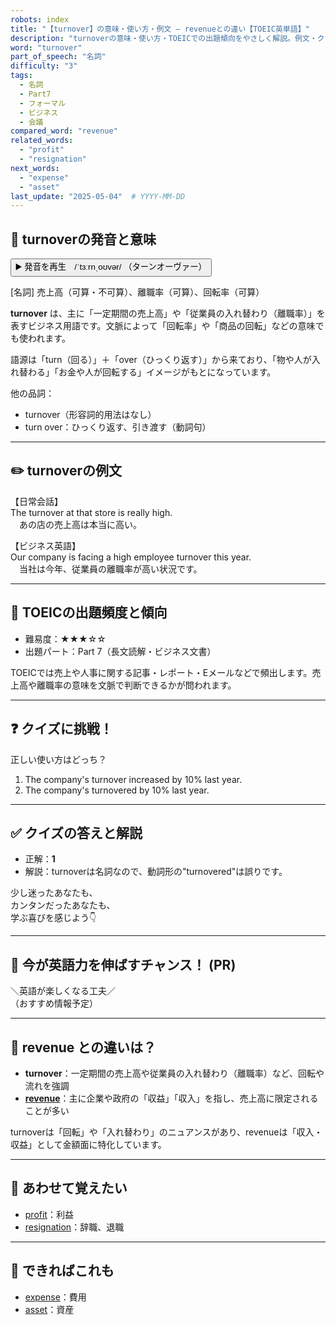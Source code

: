 ```yaml
---
robots: index
title: "【turnover】の意味・使い方・例文 ― revenueとの違い【TOEIC英単語】"
description: "turnoverの意味・使い方・TOEICでの出題傾向をやさしく解説。例文・クイズ付きでrevenueとの違いもわかりやすく学べます。"
word: "turnover"
part_of_speech: "名詞"
difficulty: "3"
tags:
  - 名詞
  - Part7
  - フォーマル
  - ビジネス
  - 会議
compared_word: "revenue"
related_words:
  - "profit"
  - "resignation"
next_words:
  - "expense"
  - "asset"
last_update: "2025-05-04"  # YYYY-MM-DD
---
```


## 🔰 turnoverの発音と意味

<button class="play-audio" onclick="playTTS('turnover')">
  <span class="play-audio-main">
    ▶️ 発音を再生　/ˈtɜːrnˌoʊvər/
  </span>
  <span class="play-audio-sub">
    （ターンオーヴァー）
  </span>
</button>

[名詞] 売上高（可算・不可算）、離職率（可算）、回転率（可算）

**turnover** は、主に「一定期間の売上高」や「従業員の入れ替わり（離職率）」を表すビジネス用語です。文脈によって「回転率」や「商品の回転」などの意味でも使われます。

語源は「turn（回る）」＋「over（ひっくり返す）」から来ており、「物や人が入れ替わる」「お金や人が回転する」イメージがもとになっています。

他の品詞：  
- turnover（形容詞的用法はなし）
- turn over：ひっくり返す、引き渡す（動詞句）

---

## ✏️ turnoverの例文

【日常会話】  
The turnover at that store is really high.  
　あの店の売上高は本当に高い。

【ビジネス英語】  
Our company is facing a high employee turnover this year.  
　当社は今年、従業員の離職率が高い状況です。

---

## 🎯 TOEICの出題頻度と傾向

- 難易度：★★★☆☆
- 出題パート：Part 7（長文読解・ビジネス文書）

TOEICでは売上や人事に関する記事・レポート・Eメールなどで頻出します。売上高や離職率の意味を文脈で判断できるかが問われます。

---

## ❓ クイズに挑戦！

正しい使い方はどっち？

1. The company's turnover increased by 10% last year.  
2. The company's turnovered by 10% last year.

---

## ✅ クイズの答えと解説

- 正解：**1**
- 解説：turnoverは名詞なので、動詞形の"turnovered"は誤りです。

少し迷ったあなたも、  
カンタンだったあなたも、  
学ぶ喜びを感じよう👇️

---

## 🚀 今が英語力を伸ばすチャンス！ (PR)

<div class="info-center">
＼英語が楽しくなる工夫／<br>  
（おすすめ情報予定）
</div>

---

## 🤔  revenue との違いは？

- **turnover**：一定期間の売上高や従業員の入れ替わり（離職率）など、回転や流れを強調
- **[revenue](/revenue)**：主に企業や政府の「収益」「収入」を指し、売上高に限定されることが多い

turnoverは「回転」や「入れ替わり」のニュアンスがあり、revenueは「収入・収益」として金額面に特化しています。

---

## 🧩 あわせて覚えたい

- [profit](/profit)：利益
- [resignation](/resignation)：辞職、退職

---

## 📖 できればこれも

- [expense](/expense)：費用
- [asset](/asset)：資産

<!-- cvid: aid32_bid25 -->
